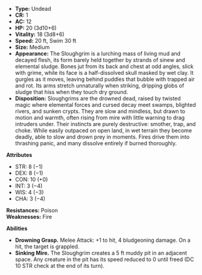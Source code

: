 - **Type:** Undead
- **CR:** 1
- **AC:** 12
- **HP:** 20 (3d10+6)
- **Vitality:** 18 (3d8+6)
- **Speed:** 20 ft, Swim 30 ft
- **Size:** Medium
- **Appearance:** The Sloughgrim is a lurching mass of living mud and decayed flesh, its form barely held together by strands of sinew and elemental sludge. Bones jut from its back and chest at odd angles, slick with grime, while its face is a half-dissolved skull masked by wet clay. It gurgles as it moves, leaving behind puddles that bubble with trapped air and rot. Its arms stretch unnaturally when striking, dripping globs of sludge that hiss when they touch dry ground.
- **Disposition:** Sloughgrims are the drowned dead, raised by twisted magic where elemental forces and cursed decay meet swamps, blighted rivers, and sunken crypts. They are slow and mindless, but drawn to motion and warmth, often rising from mire with little warning to drag intruders under. Their instincts are purely destructive: smother, trap, and choke. While easily outpaced on open land, in wet terrain they become deadly, able to slow and drown prey in moments. Fires drive them into thrashing panic, and many dissolve entirely if burned thoroughly.

**Attributes**
- STR: 8 (−1)
- DEX: 8 (−1)
- CON: 10 (+0)
- INT: 3 (−4)
- WIS: 4 (−3)
- CHA: 3 (−4)

**Resistances:** Poison  
**Weaknesses:** Fire

**Abilities**
- **Drowning Grasp.** Melee Attack: +1 to hit, 4 bludgeoning damage. On a hit, the target is grappled.
- **Sinking Mire.** The Sloughgrim creates a 5 ft muddy pit in an adjacent space. Any creature in the pit has its speed reduced to 0 until freed (DC 10 STR check at the end of its turn).